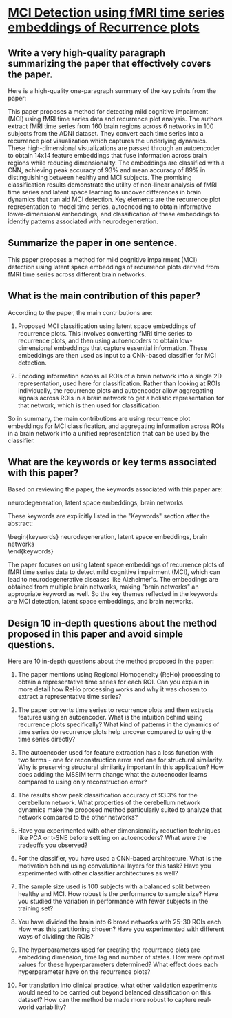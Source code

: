 # [MCI Detection using fMRI time series embeddings of Recurrence plots](https://arxiv.org/abs/2311.18265)

## Write a very high-quality paragraph summarizing the paper that effectively covers the paper.

 Here is a high-quality one-paragraph summary of the key points from the paper:

This paper proposes a method for detecting mild cognitive impairment (MCI) using fMRI time series data and recurrence plot analysis. The authors extract fMRI time series from 160 brain regions across 6 networks in 100 subjects from the ADNI dataset. They convert each time series into a recurrence plot visualization which captures the underlying dynamics. These high-dimensional visualizations are passed through an autoencoder to obtain 14x14 feature embeddings that fuse information across brain regions while reducing dimensionality. The embeddings are classified with a CNN, achieving peak accuracy of 93% and mean accuracy of 89% in distinguishing between healthy and MCI subjects. The promising classification results demonstrate the utility of non-linear analysis of fMRI time series and latent space learning to uncover differences in brain dynamics that can aid MCI detection. Key elements are the recurrence plot representation to model time series, autoencoding to obtain informative lower-dimensional embeddings, and classification of these embeddings to identify patterns associated with neurodegeneration.


## Summarize the paper in one sentence.

 This paper proposes a method for mild cognitive impairment (MCI) detection using latent space embeddings of recurrence plots derived from fMRI time series across different brain networks.


## What is the main contribution of this paper?

 According to the paper, the main contributions are:

1) Proposed MCI classification using latent space embeddings of recurrence plots. This involves converting fMRI time series to recurrence plots, and then using autoencoders to obtain low-dimensional embeddings that capture essential information. These embeddings are then used as input to a CNN-based classifier for MCI detection.

2) Encoding information across all ROIs of a brain network into a single 2D representation, used here for classification. Rather than looking at ROIs individually, the recurrence plots and autoencoder allow aggregating signals across ROIs in a brain network to get a holistic representation for that network, which is then used for classification.

So in summary, the main contributions are using recurrence plot embeddings for MCI classification, and aggregating information across ROIs in a brain network into a unified representation that can be used by the classifier.


## What are the keywords or key terms associated with this paper?

 Based on reviewing the paper, the keywords associated with this paper are:

neurodegeneration, latent space embeddings, brain networks

These keywords are explicitly listed in the "Keywords" section after the abstract:

\begin{keywords}
neurodegeneration, latent space embeddings, brain networks  
\end{keywords}

The paper focuses on using latent space embeddings of recurrence plots of fMRI time series data to detect mild cognitive impairment (MCI), which can lead to neurodegenerative diseases like Alzheimer's. The embeddings are obtained from multiple brain networks, making "brain networks" an appropriate keyword as well. So the key themes reflected in the keywords are MCI detection, latent space embeddings, and brain networks.


## Design 10 in-depth questions about the method proposed in this paper and avoid simple questions.

 Here are 10 in-depth questions about the method proposed in the paper:

1. The paper mentions using Regional Homogeneity (ReHo) processing to obtain a representative time series for each ROI. Can you explain in more detail how ReHo processing works and why it was chosen to extract a representative time series? 

2. The paper converts time series to recurrence plots and then extracts features using an autoencoder. What is the intuition behind using recurrence plots specifically? What kind of patterns in the dynamics of time series do recurrence plots help uncover compared to using the time series directly?

3. The autoencoder used for feature extraction has a loss function with two terms - one for reconstruction error and one for structural similarity. Why is preserving structural similarity important in this application? How does adding the MSSIM term change what the autoencoder learns compared to using only reconstruction error?

4. The results show peak classification accuracy of 93.3% for the cerebellum network. What properties of the cerebellum network dynamics make the proposed method particularly suited to analyze that network compared to the other networks? 

5. Have you experimented with other dimensionality reduction techniques like PCA or t-SNE before settling on autoencoders? What were the tradeoffs you observed?

6. For the classifier, you have used a CNN-based architecture. What is the motivation behind using convolutional layers for this task? Have you experimented with other classifier architectures as well?

7. The sample size used is 100 subjects with a balanced split between healthy and MCI. How robust is the performance to sample size? Have you studied the variation in performance with fewer subjects in the training set?

8. You have divided the brain into 6 broad networks with 25-30 ROIs each. How was this partitioning chosen? Have you experimented with different ways of dividing the ROIs?

9. The hyperparameters used for creating the recurrence plots are embedding dimension, time lag and number of states. How were optimal values for these hyperparameters determined? What effect does each hyperparameter have on the recurrence plots?

10. For translation into clinical practice, what other validation experiments would need to be carried out beyond balanced classification on this dataset? How can the method be made more robust to capture real-world variability?
